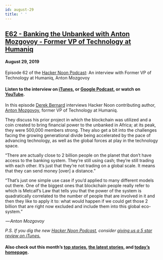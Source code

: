 ```yaml
---
id: august-29
title: ' '
---
```


<h2><a href="https://podcast.hackernoon.com/e/e63-banking-the-unbanked-with-anton-mozgovoy-former-vp-of-technology-at-humaniq/">E62 - Banking the Unbanked with Anton Mozgovoy - Former VP of Technology at Humaniq</a></h2>
<h4>August 29, 2019</h4>

<p>Episode 62 of the <a href="https://podcast.hackernoon.com/">Hacker Noon Podcast</a>: An interview with Former VP of Technology at Humaniq, Anton Mozgovoy</p>

<h4><strong>Listen to the interview on <a href="https://itunes.apple.com/us/podcast/product-iteration-with-hacker-noon-interim-cto-dane-lyons/id1436233955?i=1000421970409&mt=2">iTunes</a>, or <a href="https://play.google.com/music/m/Dfuna5a4pzsmjr76bxabkxdrhim?t=Product_Iteration_with_Hacker_Noon_Interim_CTO_Dane_Lyons-Hacker_Noon_Podcast">Google Podcast</a>, or watch on <a href="https://www.youtube.com/channel/UChu5YILgrOYOfkfRlTB-D-g">YouTube</a>.</strong></h4>

<p>
In this episode <a href="http://www.haberdasherband.com/">Derek Bernard</a> interviews Hacker Noon contributing author, <a href="https://mozgovoy.me/">Anton Mozgovoy</a>, former VP of Technology at Humaniq. 
</p>
They discuss his prior project in which the blockchain was utilized and a coin created to bring financial power to the unbanked in Africa; at its peak, they were 500,000 members strong. They also get a bit into the challenges facing the growing generational divide being accelerated by the pace of advancing technology, as well as the global forces at play in the technology space.
<p>
“There are actually close to 2 billion people on the planet that don’t have access to the banking system. They’re still using cash; they’re still trading with each other. It’s just that they’re not trading on a global scale. It means that they can send money [over] a distance.”
</p>
“That’s just one simple use case if you’d applied to many different models out there. One of the biggest ones that blockchain people really refer to which is Metcalf’s Law that tells you that the power of the system is quadratically correlated to the number of people that are involved in it and then they like to apply it to: what would happen if we could get those 2 billion that are right now excluded and include them into this global eco-system.”
<p>
<em> —<strong> </strong>Anton Mozgovoy</em>
</p>
<em>P.S. If you dig the new <a href="https://podcast.hackernoon.com/">Hacker Noon Podcast</a>, consider <a href="https://itunes.apple.com/us/podcast/the-hacker-noon-podcast/id1436233955?mt=2">giving us a 5 star review on iTunes.</a></em>
<h4>Also check out this month’s <a href="https://hackernoon.com/archive/2019/07">top stories</a>,<strong> </strong><a href="https://hackernoon.com/latest-tech-stories/home">the latest stories</a>, and <a href="http://hackernoon.com/">today’s homepage</a>.</h4>